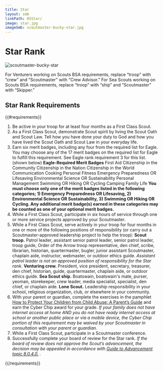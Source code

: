 ```yaml
---
title: Star
layout: smb
linkPath: 05Star/
image: star.jpg
imageSmb: scoutmaster-bucky-star.jpg
---
```


# Star Rank

<div class="D(f) Fxd(c)--s">

<div class="Ta(c) Pt(1em)--s">

![scoutmaster-bucky-star]({{imageSmb}})</div>

<div>

For Venturers working on Scouts BSA requirements, replace “troop” with “crew” and “Scoutmaster” with “Crew Advisor.” For Sea Scouts working on Scouts BSA requirements, replace “troop” with “ship” and “Scoutmaster” with “Skipper.”

</div></div>

## Star Rank Requirements

{{#requirements}}
1. Be active in your troop for at least four months as a First Class Scout.
2. As a First Class Scout, demonstrate Scout spirit by living the Scout Oath and Scout Law. Tell how you have done your duty to God and how you have lived the Scout Oath and Scout Law in your everyday life.
3. Earn six merit badges, including any four from the required list for Eagle. You may choose any of the 17 merit badges on the required list for Eagle to fulfill this requirement. See Eagle rank requirement 3 for this list. (shown below)
      **Eagle-Required Merit Badges**
         First Aid
         Citizenship in the Community
         Citizenship in the Nation
         Citizenship in the World
         Communication
         Cooking
         Personal Fitness
         Emergency Preparedness OR Lifesaving
         Environmental Science OR Sustainability
         Personal Management
         Swimming OR Hiking OR Cycling
         Camping
         Family Life
      **You must choose only one of the merit badges listed in the following categories; 1) Emergency Preparedness OR Lifesaving, 2) Environmental Science OR Sustainability, 3) Swimming OR Hiking OR Cycling. Any additional merit badge(s) earned in these categories may be counted as one of your optional merit badges.**
4. While a First Class Scout, participate in six hours of service through one or more service projects approved by your Scoutmaster.
5.  While a First Class Scout, serve actively in your troop for four months in one or more of the following positions of responsibility (or carry out a Scoutmaster-approved leadership project to help the troop):
    **Scout troop.** Patrol leader, assistant senior patrol leader, senior patrol leader, troop guide, Order of the Arrow troop representative, den chief, scribe, librarian, historian, quartermaster, bugler, junior assistant Scoutmaster, chaplain aide, instructor, webmaster, or outdoor ethics guide. *Assistant patrol leader is not an approved position of responsibility for the Star rank.*
    **Venturing crew.** President, vice president, secretary, treasurer, den chief, historian, guide, quartermaster, chaplain aide, or outdoor ethics guide.
    **Sea Scout ship.** Boatswain, boatswain's mate, purser, yeoman, storekeeper, crew leader, media specialist, specialist, den chief, or chaplain aide.
    **Lone Scout.** Leadership responsibility in your school, religious organization, club, or elsewhere in your community.
6. With your parent or guardian, complete the exercises in the pamphlet [How to Protect Your Children from Child Abuse: A Parent’s Guide](https://filestore.scouting.org/filestore/pdf/100-015(18).pdf) and earn the Cyber Chip award for your grade.
*If your family does not have internet access at home AND you do not have ready internet access at school or another public place or via a mobile device, the Cyber Chip portion of this requirement may be waived by your Scoutmaster in consultation with your parent or guardian.*
7. While a First Class Scout, participate in a Scoutmaster conference.
8. Successfully complete your board of review for the Star rank. *If the board of review does not approve the Scout’s advancement, the decision may be appealed in accordance with [Guide to Advancement topic 8.0.4.0.](https://www.scouting.org/resources/guide-to-advancement/boards-of-review/#8040) .*

{{/requirements}}
